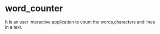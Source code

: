 # word_counter
It is an user interactive application  to count  the words,characters and lines in a text.

